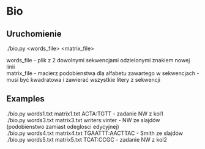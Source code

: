 # Bio

## Uruchomienie
./bio.py <words_file> <matrix_file>

words_file - plik z 2 dowolnymi sekwencjami odzielonymi znakiem nowej linii <br/>
matrix_file - macierz podobienstwa dla alfabetu zawartego w sekwencjach - musi być kwadratowa i zawierać wszystkie litery z sekwencji

## Examples
./bio.py words1.txt matrix1.txt ACTA:TGTT - zadanie NW z kol1 <br/>
./bio.py words3.txt matrix3.txt writers:vinter - NW ze slajdów (podobienstwo zamiast odeglosci edycyjnej) <br/>
./bio.py words4.txt matrix4.txt TGAATTT:AACTTAC - Smith ze slajdów <br/>
./bio.py words5.txt matrix5.txt TCAT:CCGC - zadanie NW z kol2 <br/>